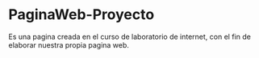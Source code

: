 # PaginaWeb-Proyecto
Es una pagina creada en el curso de laboratorio de internet, con el fin de elaborar nuestra propia pagina web.
